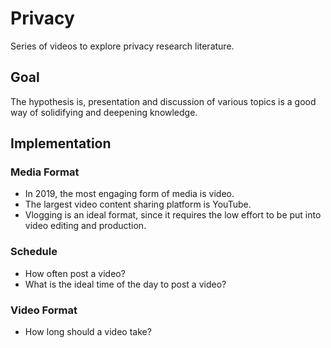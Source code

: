 # Privacy

Series of videos to explore privacy research literature.

## Goal

The hypothesis is, presentation and discussion of various topics is a good way of solidifying and deepening knowledge.

## Implementation

### Media Format

- In 2019, the most engaging form of media is video.
- The largest video content sharing platform is YouTube.
- Vlogging is an ideal format, since it requires the low effort to be put into video editing and production.

### Schedule

- How often post a video?
- What is the ideal time of the day to post a video?

### Video Format

- How long should a video take?
